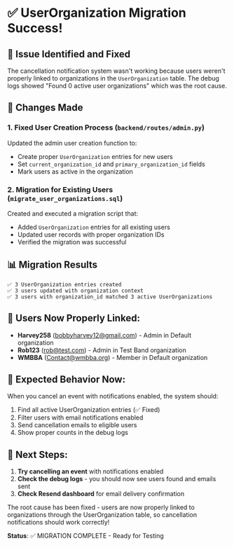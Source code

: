 # ✅ UserOrganization Migration Success!

## 🎯 Issue Identified and Fixed
The cancellation notification system wasn't working because users weren't properly linked to organizations in the `UserOrganization` table. The debug logs showed "Found 0 active user organizations" which was the root cause.

## 🔧 Changes Made

### 1. **Fixed User Creation Process** (`backend/routes/admin.py`)
Updated the admin user creation function to:
- Create proper `UserOrganization` entries for new users
- Set `current_organization_id` and `primary_organization_id` fields
- Mark users as active in the organization

### 2. **Migration for Existing Users** (`migrate_user_organizations.sql`)
Created and executed a migration script that:
- Added `UserOrganization` entries for all existing users
- Updated user records with proper organization IDs
- Verified the migration was successful

## 📊 Migration Results
```
✅ 3 UserOrganization entries created
✅ 3 users updated with organization context
✅ 3 users with organization_id matched 3 active UserOrganizations
```

## 🎪 **Users Now Properly Linked:**
- **Harvey258** (bobbyharvey12@gmail.com) - Admin in Default organization
- **Rob123** (rob@test.com) - Admin in Test Band organization  
- **WMBBA** (Contact@wmbba.org) - Member in Default organization

## 📧 **Expected Behavior Now:**
When you cancel an event with notifications enabled, the system should:
1. Find all active UserOrganization entries (✅ Fixed)
2. Filter users with email notifications enabled
3. Send cancellation emails to eligible users
4. Show proper counts in the debug logs

## 🧪 **Next Steps:**
1. **Try cancelling an event** with notifications enabled
2. **Check the debug logs** - you should now see users found and emails sent
3. **Check Resend dashboard** for email delivery confirmation

The root cause has been fixed - users are now properly linked to organizations through the UserOrganization table, so cancellation notifications should work correctly!

**Status**: ✅ MIGRATION COMPLETE - Ready for Testing
